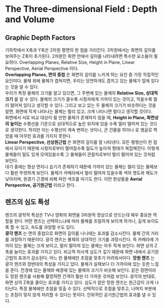 # The Three-dimensional Field : Depth and Volume
## Graphic Depth Factors
기하학에서 X축과 Y축은 2차원 평면의 한 점을 가리킨다. 3차원에서는 화면의 깊이를 보여주는 Z축이 추가된다.
2차원인 화면 안에서 깊이를 나타내려면 특수한 요소들이 필요하다.
Overlapping Planes, Relative Size, Height in Plane, Linear Perspective, Aerial Perspective 이다.    
__Overlapping Planes, 면의 중첩__ 은 화면의 깊이를 느끼게 하는 요인 중 가장 직접적인 요인이다. 물체 위에 물체가 겹쳐지면, 우리는 당연하게도 겹치고 있는 물체가 앞에 있다는 것을 알 수 있다.    
우리가 특정 물체의 크기를 알고 있으면, 그 주변에 있는 물체의 __Relative Size, 상대적 크기__ 를 알 수 있다. 
물체의 크기가 클수록 시청자에게 가까이 있는 것이고, 작을수록 멀리 떨어져 있다고 생각할 수 있다.
그리고 보고 있는 두 물체의 크기가 비슷하다는 것을 알면, 화면에 작게 나타나는 물체는 멀리 있고, 크게 나타나면 멀다고 생각할 것이다.    
화면에서 서로 비교 대상이 될 만한 물체가 존재하지 않을 때, __Height in Plane, 화면상의 높이는__ 수평선을 기준으로 상대적으로 높은 위치에 있을 수록 멀리 떨어져 있는 것으로 생각한다.
하지만 이는 수평선이 계속 변하는 샷이나, 큰 건물을 하이나 로 앵글로 찍었을 때 아무런 효과를 가지지 못한다.    
__Linear Perspective, 선상원근법__ 은 화면의 깊이를 잘 나타낸다. 모든 평행선이 한 점에서 모이기 때문에 시청자로부터 멀어질수록 밀도가 높아져 형태가 복잡해진다.
이렇게 물체들이 밀도 있게 모여있을수록 그 물체들이 관찰자로부터 멀리 떨어져 있는 것처럼 보인다.    
대기 중에는 항상 먼지나 습기가 존재하기 때문에 가까이 있는 물체는 멀리 있는 물체보다 훨씬 뚜렷하게 보인다.
물체가 카메라에서 멀리 떨어져 있을수록 색의 명도와 채도가 낮아지며, 원경기 근경에 비해 파란 색조를 띠기도 한다. 이런 현상들을 __Aerial Perspective, 공기원근법__ 이라고 한다.

## 렌즈의 심도 특성
렌즈의 광학적 특성은 TV나 영화의 화면을 3차원적 영상으로 만드는데 매우 중요한 역할을 한다. 
어떤 렌즈는 선택하느냐에 따라 물체를 조밀하게 보이게 하거나, 길게 보이도록 할 수 있고, 속도를 과장할 수도 있다.   
__광각 렌즈__ 는 면의 중첩으로 화면의 깊이를 나나태는 효과를 감소시킨다. 물체 간의 거리를 과장하기 때문이다. 
광각 렌즈는 물체의 상대적인 크기를 과장시킨다. 즉 카메라에 가까이 있는 물체는 크게 보이고, 멀리 떨어져 있는 물체는 아주 작게 보인다. 화면 상의 Z축을 늘리는 효과를 가지고 있다.
비교적 피사계 심도가 깊기 떄문에 화면 내에서 공기원근법의 효과가 감소된다. 어느 한 물체에만 초점을 맞추기 어려워서이다.
__망원 렌즈__ 는 광각 렌즈와 정반대의 특성을 가지고 있다. 물체가 실제보다 더 가까이에 있는 듯한 느낌을 준다. 전경에 있는 물체와 배경에 있는 물체의 크기가 비슷해 보인다.
같은 장면이라도 망원 렌즈를 사용해 촬영하면 간격이 훨씬 더 가까운 것처럼 보인다. 광각의 반대로, 화면 상의 Z축을 줄이는 효과를 가지고 있다.
심도가 얕은 망원 렌즈는 원근감이 크게 나타난다. 특정 물체에만 초점을 맞출 수 있다.
선택적으로 초점을 맞추고, 나머지 부분에는 초점이 맞지 않게 처리할 수 있다는 뜻이다. 인위적인 공기원근법의 효과를 낼 수 있다.
